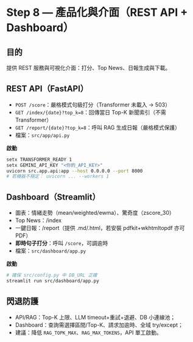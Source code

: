 
# Step 8 — 產品化與介面（REST API + Dashboard）

## 目的
提供 REST 服務與可視化介面：打分、Top News、日報生成與下載。

## REST API（FastAPI）
- `POST /score`：嚴格模式句級打分（Transformer 未載入 → 503）
- `GET /index/{date}?top_k=8`：回傳當日 Top-K 新聞索引（不需 Transformer）
- `GET /report/{date}?top_k=8`：呼叫 RAG 生成日報（嚴格模式保護）
- 檔案：`src/app/api.py`

**啟動**
```bash
setx TRANSFORMER_READY 1
setx GEMINI_API_KEY "<你的_API_KEY>"
uvicorn src.app.api:app --host 0.0.0.0 --port 8000
# 若機器不穩定： uvicorn ... --workers 1
```

## Dashboard（Streamlit）
- 圖表：情緒走勢（mean/weighted/ewma）、驚奇度（zscore_30）
- Top News：/index
- 一鍵日報：/report（提供 .md/.html，若安裝 pdfkit+w​khtmltopdf 亦可 PDF）
- **即時句子打分**：呼叫 `/score`，可調逾時
- 檔案：`src/dashboard/app.py`

**啟動**
```bash
# 確保 src/config.py 中 DB_URL 正確
streamlit run src/dashboard/app.py
```

## 閃退防護
- API/RAG：Top-K 上限、LLM timeout+重試+退避、DB 小連線池；
- Dashboard：查詢需選擇區間/Top-K、請求加逾時、全域 try/except；
- 建議：降低 `RAG_TOPK_MAX`、`RAG_MAX_TOKENS`，API 單工啟動。
